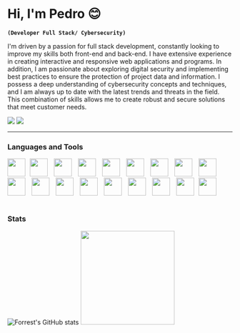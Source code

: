# Hi, I'm Pedro 😊
**`(Developer Full Stack/ Cybersecurity)`**

I'm driven by a passion for full stack development, constantly looking to improve my skills both front-end and back-end. I have extensive experience in creating interactive and responsive web applications and programs. In addition, I am passionate about exploring digital security and implementing best practices to ensure the protection of project data and information. I possess a deep understanding of cybersecurity concepts and techniques, and I am always up to date with the latest trends and threats in the field. This combination of skills allows me to create robust and secure solutions that meet customer needs.

<p align="left">
    <a href="https://t.me/boloto1979"><img src="https://img.shields.io/badge/Telegram-2CA5E0?style=for-the-badge&logo=telegram&logoColor=white"></a>
      <a href="https://criarmeulink.com.br/u/1675193138"><img src="https://img.shields.io/badge/Gmail-D14836?style=for-the-badge&logo=gmail&logoColor=white"></a> 
</p>

---

### Languages and Tools
<img aligh="left" width="40px" style="padding-right:10px;" src="https://cdn.jsdelivr.net/gh/devicons/devicon/icons/html5/html5-original.svg" /><img aligh="left" width="40px" style="padding-right:10px;" src="https://cdn.jsdelivr.net/gh/devicons/devicon/icons/css3/css3-original.svg" />
<img aligh="left" width="40px" style="padding-right:10px;" src="https://cdn.jsdelivr.net/gh/devicons/devicon/icons/javascript/javascript-original.svg" />
<img aligh="left" width="40px" style="padding-right:10px;" src="https://cdn.jsdelivr.net/gh/devicons/devicon/icons/python/python-original.svg" />
<img aligh="left" width="40px" style="padding-right:10px;" src="https://cdn.jsdelivr.net/gh/devicons/devicon/icons/csharp/csharp-original.svg" />
<img aligh="left" width="40px" style="padding-right:10px;" src="https://cdn.jsdelivr.net/gh/devicons/devicon/icons/tailwindcss/tailwindcss-plain.svg" />
<img aligh="left" width="40px" style="padding-right:10px;" src="https://cdn.jsdelivr.net/gh/devicons/devicon/icons/cplusplus/cplusplus-original.svg" />
<img aligh="left" width="40px" style="padding-right:10px;" src="https://cdn.jsdelivr.net/gh/devicons/devicon/icons/linux/linux-original.svg" />
<img aligh="left" width="40px" style="padding-right:10px;" src="https://cdn.jsdelivr.net/gh/devicons/devicon/icons/react/react-original.svg" />
<img aligh="left" width="40px" style="padding-right:10px;" src="https://cdn.jsdelivr.net/gh/devicons/devicon/icons/nextjs/nextjs-line.svg" />
<img aligh="left" width="40px" style="padding-right:10px;" src="https://vitejs.dev/logo.svg">
<img aligh="left" width="40px" style="padding-right:10px;" src="https://cdn.jsdelivr.net/gh/devicons/devicon/icons/mysql/mysql-original-wordmark.svg" />
<img aligh="left" width="40px" style="padding-right:10px;" src="https://cdn.jsdelivr.net/gh/devicons/devicon/icons/php/php-original.svg" />
<img aligh="left" width="40px" style="padding-right:10px;" src="https://cdn.jsdelivr.net/gh/devicons/devicon/icons/laravel/laravel-plain-wordmark.svg" />
<img aligh="left" width="40px" style="padding-right:10px;" src="https://cdn.jsdelivr.net/gh/devicons/devicon/icons/java/java-original.svg" />
<img aligh="left" width="40px" style="padding-right:10px;" src="https://cdn.jsdelivr.net/gh/devicons/devicon/icons/typescript/typescript-original.svg" />
<img aligh="left" width="40px" style="padding-right:10px;" src="https://cdn.jsdelivr.net/gh/devicons/devicon/icons/github/github-original-wordmark.svg" /><img aligh="left" width="40px" style="padding-right:10px;" src="https://cdn.jsdelivr.net/gh/devicons/devicon/icons/git/git-original.svg" />
#

### Stats

![Forrest's GitHub stats](https://github-readme-stats.vercel.app/api?username=boloto1979&show_icons=true&theme=github_dark)
<img height="210em" src="https://github-readme-stats.vercel.app/api/top-langs?locale=en&hide_title=false&layout=compact&card_width=320&langs_count=30&theme=github_dark&hide_border=true&username=boloto1979">


